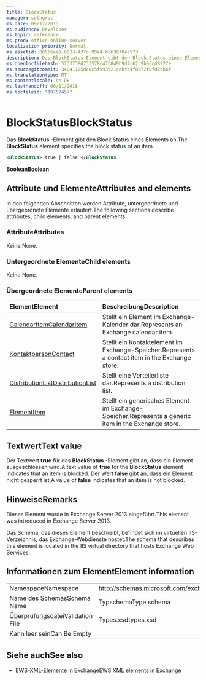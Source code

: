 ```yaml
---
title: BlockStatus
manager: sethgros
ms.date: 09/17/2015
ms.audience: Developer
ms.topic: reference
ms.prod: office-online-server
localization_priority: Normal
ms.assetid: 08556ee9-0923-437c-99a4-bb630f04e973
description: Das BlockStatus-Element gibt den Block Status eines Elements an.
ms.openlocfilehash: 5733738d733578c47b849b9d7c62c9b66cd8922e
ms.sourcegitcommit: 34041125dc8c5f993b21cebfc4f8b72f0fd2cb6f
ms.translationtype: MT
ms.contentlocale: de-DE
ms.lasthandoff: 06/11/2018
ms.locfileid: "19757457"
---
```

# <a name="blockstatus"></a><span data-ttu-id="4a16c-103">BlockStatus</span><span class="sxs-lookup"><span data-stu-id="4a16c-103">BlockStatus</span></span>

<span data-ttu-id="4a16c-104">Das **BlockStatus** -Element gibt den Block Status eines Elements an.</span><span class="sxs-lookup"><span data-stu-id="4a16c-104">The **BlockStatus** element specifies the block status of an item.</span></span> 
  
```XML
<BlockStatus> true | false </BlockStatus
```

 <span data-ttu-id="4a16c-105">**Boolean**</span><span class="sxs-lookup"><span data-stu-id="4a16c-105">**Boolean**</span></span>
## <a name="attributes-and-elements"></a><span data-ttu-id="4a16c-106">Attribute und Elemente</span><span class="sxs-lookup"><span data-stu-id="4a16c-106">Attributes and elements</span></span>

<span data-ttu-id="4a16c-107">In den folgenden Abschnitten werden Attribute, untergeordnete und übergeordnete Elemente erläutert.</span><span class="sxs-lookup"><span data-stu-id="4a16c-107">The following sections describe attributes, child elements, and parent elements.</span></span>
  
### <a name="attributes"></a><span data-ttu-id="4a16c-108">Attribute</span><span class="sxs-lookup"><span data-stu-id="4a16c-108">Attributes</span></span>

<span data-ttu-id="4a16c-109">Keine.</span><span class="sxs-lookup"><span data-stu-id="4a16c-109">None.</span></span>
  
### <a name="child-elements"></a><span data-ttu-id="4a16c-110">Untergeordnete Elemente</span><span class="sxs-lookup"><span data-stu-id="4a16c-110">Child elements</span></span>

<span data-ttu-id="4a16c-111">Keine.</span><span class="sxs-lookup"><span data-stu-id="4a16c-111">None.</span></span>
  
### <a name="parent-elements"></a><span data-ttu-id="4a16c-112">Übergeordnete Elemente</span><span class="sxs-lookup"><span data-stu-id="4a16c-112">Parent elements</span></span>

|<span data-ttu-id="4a16c-113">**Element**</span><span class="sxs-lookup"><span data-stu-id="4a16c-113">**Element**</span></span>|<span data-ttu-id="4a16c-114">**Beschreibung**</span><span class="sxs-lookup"><span data-stu-id="4a16c-114">**Description**</span></span>|
|:-----|:-----|
|[<span data-ttu-id="4a16c-115">CalendarItem</span><span class="sxs-lookup"><span data-stu-id="4a16c-115">CalendarItem</span></span>](calendaritem.md) <br/> |<span data-ttu-id="4a16c-116">Stellt ein Element im Exchange-Kalender dar.</span><span class="sxs-lookup"><span data-stu-id="4a16c-116">Represents an Exchange calendar item.</span></span>  <br/> |
|[<span data-ttu-id="4a16c-117">Kontaktperson</span><span class="sxs-lookup"><span data-stu-id="4a16c-117">Contact</span></span>](contact.md) <br/> |<span data-ttu-id="4a16c-118">Stellt ein Kontaktelement im Exchange-Speicher.</span><span class="sxs-lookup"><span data-stu-id="4a16c-118">Represents a contact item in the Exchange store.</span></span>  <br/> |
|[<span data-ttu-id="4a16c-119">DistributionList</span><span class="sxs-lookup"><span data-stu-id="4a16c-119">DistributionList</span></span>](distributionlist.md) <br/> |<span data-ttu-id="4a16c-120">Stellt eine Verteilerliste dar.</span><span class="sxs-lookup"><span data-stu-id="4a16c-120">Represents a distribution list.</span></span>  <br/> |
|[<span data-ttu-id="4a16c-121">Element</span><span class="sxs-lookup"><span data-stu-id="4a16c-121">Item</span></span>](item.md) <br/> |<span data-ttu-id="4a16c-122">Stellt ein generisches Element im Exchange-Speicher.</span><span class="sxs-lookup"><span data-stu-id="4a16c-122">Represents a generic item in the Exchange store.</span></span>  <br/> |
   
## <a name="text-value"></a><span data-ttu-id="4a16c-123">Textwert</span><span class="sxs-lookup"><span data-stu-id="4a16c-123">Text value</span></span>

<span data-ttu-id="4a16c-124">Der Textwert **true** für das **BlockStatus** -Element gibt an, dass ein Element ausgeschlossen wird.</span><span class="sxs-lookup"><span data-stu-id="4a16c-124">A text value of **true** for the **BlockStatus** element indicates that an item is blocked.</span></span> <span data-ttu-id="4a16c-125">Der Wert **false** gibt an, dass ein Element nicht gesperrt ist.</span><span class="sxs-lookup"><span data-stu-id="4a16c-125">A value of **false** indicates that an item is not blocked.</span></span> 
  
## <a name="remarks"></a><span data-ttu-id="4a16c-126">Hinweise</span><span class="sxs-lookup"><span data-stu-id="4a16c-126">Remarks</span></span>

<span data-ttu-id="4a16c-127">Dieses Element wurde in Exchange Server 2013 eingeführt.</span><span class="sxs-lookup"><span data-stu-id="4a16c-127">This element was introduced in Exchange Server 2013.</span></span>
  
<span data-ttu-id="4a16c-128">Das Schema, das dieses Element beschreibt, befindet sich im virtuellen IIS-Verzeichnis, das Exchange-Webdienste hostet.</span><span class="sxs-lookup"><span data-stu-id="4a16c-128">The schema that describes this element is located in the IIS virtual directory that hosts Exchange Web Services.</span></span>
  
## <a name="element-information"></a><span data-ttu-id="4a16c-129">Informationen zum Element</span><span class="sxs-lookup"><span data-stu-id="4a16c-129">Element information</span></span>

|||
|:-----|:-----|
|<span data-ttu-id="4a16c-130">Namespace</span><span class="sxs-lookup"><span data-stu-id="4a16c-130">Namespace</span></span>  <br/> |http://schemas.microsoft.com/exchange/services/2006/types  <br/> |
|<span data-ttu-id="4a16c-131">Name des Schemas</span><span class="sxs-lookup"><span data-stu-id="4a16c-131">Schema Name</span></span>  <br/> |<span data-ttu-id="4a16c-132">Typschema</span><span class="sxs-lookup"><span data-stu-id="4a16c-132">Type schema</span></span>  <br/> |
|<span data-ttu-id="4a16c-133">Überprüfungsdatei</span><span class="sxs-lookup"><span data-stu-id="4a16c-133">Validation File</span></span>  <br/> |<span data-ttu-id="4a16c-134">Types.xsd</span><span class="sxs-lookup"><span data-stu-id="4a16c-134">types.xsd</span></span>  <br/> |
|<span data-ttu-id="4a16c-135">Kann leer sein</span><span class="sxs-lookup"><span data-stu-id="4a16c-135">Can Be Empty</span></span>  <br/> ||
   
## <a name="see-also"></a><span data-ttu-id="4a16c-136">Siehe auch</span><span class="sxs-lookup"><span data-stu-id="4a16c-136">See also</span></span>



- [<span data-ttu-id="4a16c-137">EWS-XML-Elemente in Exchange</span><span class="sxs-lookup"><span data-stu-id="4a16c-137">EWS XML elements in Exchange</span></span>](ews-xml-elements-in-exchange.md)

